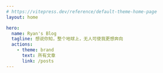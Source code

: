 ```yaml
---
# https://vitepress.dev/reference/default-theme-home-page
layout: home

hero:
  name: Ryan's Blog
  tagline: 想说你知，整个地球上，无人可使我更想奔向
  actions:
    - theme: brand
      text: 所有文章
      link: /posts
---
```


<HomePart />
